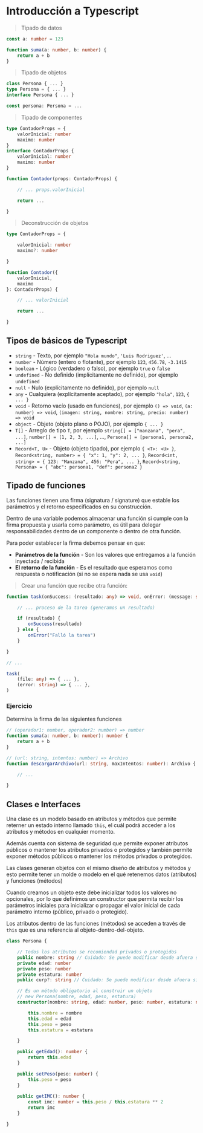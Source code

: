 # Introducción a Typescript

> Tipado de datos

```ts
const a: number = 123
```

```ts
function suma(a: number, b: number) {
    return a + b
}
```

> Tipado de objetos

```ts
class Persona { ... }
type Persona = { ... }
interface Persona { ... }

const persona: Persona = ...
```

> Tipado de componentes

```ts
type ContadorProps = {
    valorInicial: number
    maximo: number
}
interface ContadorProps {
    valorInicial: number
    maximo: number
}

function Contador(props: ContadorProps) {

    // ... props.valorInicial

    return ...

}
```

> Deconstrucción de objetos

```ts
type ContadorProps = {

    valorInicial: number
    maximo?: number

}

function Contador({
    valorInicial,
    maximo
}: ContadorProps) {

    // ... valorInicial

    return ...

}
```

## Tipos de básicos de Typescript

* `string` - Texto, por ejemplo `"Hola mundo"`, `'Luis Rodriguez'`, ...
* `number` - Número (entero o flotante), por ejemplo `123`, `456.78`, `-3.1415`
* `boolean` - Lógico (verdadero o falso), por ejemplo `true` o `false`
* `undefined` - No definido (implícitamente no definido), por ejemplo `undefined`
* `null` - Nulo (explícitamente no definido), por ejemplo `null`
* `any` - Cualquiera (explícitamente aceptado), por ejemplo `"hola"`, `123`, `{ ... }`
* `void` - Retorno vacío (usado en funciones), por ejemplo `() => void`, `(a: number) => void`, `(imagen: string, nombre: string, precio: number) => void`
* `object` - Objeto (objeto plano o POJO), por ejemplo `{ ... }`
* `T[]` - Arreglo de tipo `T`, por ejemplo `string[] = ["manzana", "pera", ...]`, `number[] = [1, 2, 3, ...]`, ..., `Persona[] = [persona1, persona2, ...]`
* `Record<T, U>` - Objeto (objeto tipado), por ejemplo `{ <T>: <U> }`, `Record<string, number> = { "x": 1, "y": 2, ... }`, `Record<int, string> = { 123: "Manzana", 456: "Pera", ... }`, `Record<string, Persona> = { "abc": persona1, "def": persona2 }`

## Tipado de funciones

Las funciones tienen una firma (signatura / signature) que estable los parámetros y el retorno especificados en su construcción.

Dentro de una variable podemos almacenar una función si cumple con la firma propuesta y usarla como parámetro, es útil para delegar responsabilidades dentro de un componente o dentro de otra función.

Para poder establecer la firma debemos pensar en que:

* **Parámetros de la función** - Son los valores que entregamos a la función inyectada / recibida
* **El retorno de la función** - Es el resultado que esperamos como respuesta o notificación (si no se espera nada se usa `void`)

> Crear una función que recibe otra función:

```ts
function task(onSuccess: (resultado: any) => void, onError: (message: string) => void) {

    // ... proceso de la tarea (generamos un resultado)

    if (resultado) {
        onSuccess(resultado)
    } else {
        onError("Falló la tarea")
    }

}

// ...

task(
    (file: any) => { ... },
    (error: string) => { ... },
)
```

### Ejercicio

Determina la firma de las siguientes funciones

```ts
// (operador1: number, operador2: number) => number
function suma(a: number, b: number): number {
    return a + b
}

// (url: string, intentos: number) => Archivo
function descargarArchivo(url: string, maxIntentos: number): Archivo {

    // ...

}

```

## Clases e Interfaces

Una clase es un modelo basado en atributos y métodos que permite reterner un estado interno llamado `this`, el cuál podrá acceder a los atributos y métodos en cualquier momento.

Además cuenta con sistema de seguridad que permite exponer atributos públicos o mantener los atributos privados o protegidos y también permite exponer métodos públicos o mantener los métodos privados o protegidos.

Las clases generan objetos con el mismo diseño de atributos y métodos y esto permite tener un molde o modelo en el qué retenemos datos (atributos) y funciones (métodos)

Cuando creamos un objeto este debe inicializar todos los valores no opcionales, por lo que definimos un constructor que permita recibir los parámetros iniciales para inicializar o propagar el valor inicial de cada parámetro interno (público, privado o protegido).

Los atributos dentro de las funciones (métodos) se acceden a través de `this` que es una referencia al objeto-dentro-del-objeto.

```ts
class Persona {

    // Todos los atributos se recomiendad privados o protegidos
    public nombre: string // Cuidado: Se puede modificar desde afuera sin ningún aviso
    private edad: number
    private peso: number
    private estatura: number
    public curp?: string // Cuidado: Se puede modificar desde afuera sin ningún aviso

    // Es un método obligatorio al construir un objeto
    // new Persona(nombre, edad, peso, estatura)
    constructor(nombre: string, edad: number, peso: number, estatura: number) {

        this.nombre = nombre
        this.edad = edad
        this.peso = peso
        this.estatura = estatura

    }

    public getEdad(): number {
        return this.edad
    }

    public setPeso(peso: number) {
        this.peso = peso
    }
    
    public getIMC(): number {
        const imc: number = this.peso / this.estatura ** 2
        return imc
    }

}
```